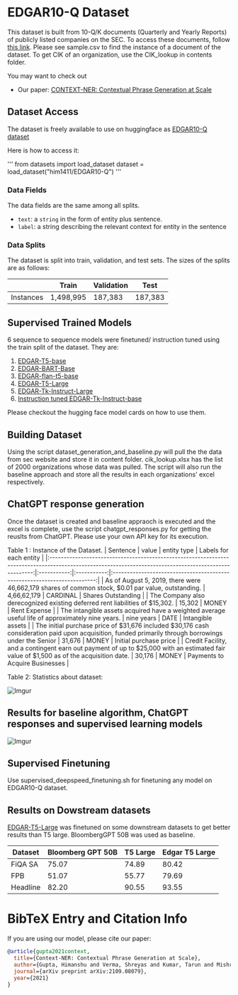 # EDGAR10-Q Dataset 

This dataset is built from 10-Q/K documents (Quarterly and Yearly Reports) of publicly listed companies on the SEC. To access these documents, follow [this link](https://www.sec.gov/os/accessing-edgar-data). Please see sample.csv to find the instance of a document of the dataset. To get CIK of an organization, use the CIK_lookup in contents folder. 

You may want to check out 
* Our paper: [CONTEXT-NER: Contextual Phrase Generation at Scale](https://arxiv.org/abs/2109.08079/)



## Dataset Access

The dataset is freely available to use on huggingface as [EDGAR10-Q dataset](https://huggingface.co/datasets/him1411/EDGAR10-Q)

Here is how to access it: 

'''
from datasets import load_dataset
dataset = load_dataset("him1411/EDGAR10-Q")
'''


### Data Fields

The data fields are the same among all splits.

- `text`: a `string` in the form of entity plus sentence. 
- `label`: a string describing the relevant context for entity in the sentence

### Data Splits

The dataset is split into train, validation, and test sets. The sizes of the splits are as follows:

|           | Train     | Validation | Test  |
|-----------|-----------|------------|-------|
| Instances | 1,498,995 | 187,383    |187,383|



## Supervised Trained Models

6 sequence to sequence models were finetuned/ instruction tuned using the train split of the dataset. They are: 

1. [EDGAR-T5-base](https://huggingface.co/him1411/EDGAR-T5-base)
2. [EDGAR-BART-Base](https://huggingface.co/him1411/EDGAR-BART-Base)
3. [EDGAR-flan-t5-base](https://huggingface.co/him1411/EDGAR-flan-t5-base)
4. [EDGAR-T5-Large](https://huggingface.co/him1411/EDGAR-T5-Large)
5. [EDGAR-Tk-Instruct-Large](https://huggingface.co/him1411/EDGAR-Tk-Instruct-Large)
6. [Instruction tuned EDGAR-Tk-Instruct-base](https://huggingface.co/him1411/EDGAR-Tk-instruct-base-inst-tune)

Please checkout the hugging face model cards on how to use them. 



## Building Dataset

Using the script dataset_generation_and_baseline.py will pull the the data from sec website and store it in content folder. cik_lookup.xlsx has the list of 2000 organizations whose data was pulled. The script will also run the baseline approach and store all the results in each organizations' excel respectively.


## ChatGPT response generation
Once the dataset is created and baseline appraoch is executed and the excel is complete, use the script chatgpt_responses.py for getting the reuslts from ChatGPT. Please use your own API key for its execution.


Table 1 :  Instance of the Dataset.
|                                                                        Sentence                                                                       |    value    | entity type |                          Labels for each entity                          |
|:------------------------------------------------------------------------------------------------------------------------------------------------------:|:-----------:|:-----------:|:------------------------------------------------------------------------:|
| As of August 5, 2019, there were 46,662,179 shares of common stock, $0.01 par value, outstanding.                                                      | 4,66,62,179 | CARDINAL    | Shares Outstanding                               |
| The Company also derecognized existing deferred rent liabilities of $15,302.                                                                           | 15,302      | MONEY       | Rent Expense                                        |
| The intangible assets acquired have a weighted average useful life of approximately nine years.                                                        | nine years  | DATE        | Intangible assets |
| The initial purchase price of $31,676 included $30,176 cash consideration paid upon acquisition,  funded primarily through borrowings under the Senior | 31,676      | MONEY       | Initial purchase price |
| Credit Facility, and a contingent earn out payment of up to $25,000 with an estimated fair  value of $1,500 as of the acquisition date.                | 30,176      | MONEY       | Payments to  Acquire Businesses                      |


Table 2: Statistics about dataset: 

![Imgur](https://i.imgur.com/zlXq2Cp.png)




## Results for baseline algorithm, ChatGPT responses and supervised learning models

![Imgur](https://i.imgur.com/sR4zFvt.png)

## Supervised Finetuning
Use supervised_deepspeed_finetuning.sh for finetuning any model on EDGAR10-Q dataset.


## Results on Dowstream datasets
[EDGAR-T5-Large](https://huggingface.co/him1411/EDGAR-T5-Large) was finetuned on some downstream datasets to get better results than T5 large. BloombergGPT 50B was used as baseline. 

| Dataset  | Bloomberg GPT 50B | T5 Large | Edgar T5 Large |
|----------|-------------------|----------|----------------|
| FiQA SA  | 75.07             | 74.89    | 80.42          |
| FPB      | 51.07             | 55.77    | 79.69          |
| Headline | 82.20             | 90.55    | 93.55          |


BibTeX Entry and Citation Info
===============
If you are using our model, please cite our paper:

```bibtex
@article{gupta2021context,
  title={Context-NER: Contextual Phrase Generation at Scale},
  author={Gupta, Himanshu and Verma, Shreyas and Kumar, Tarun and Mishra, Swaroop and Agrawal, Tamanna and Badugu, Amogh and Bhatt, Himanshu Sharad},
  journal={arXiv preprint arXiv:2109.08079},
  year={2021}
}
```

